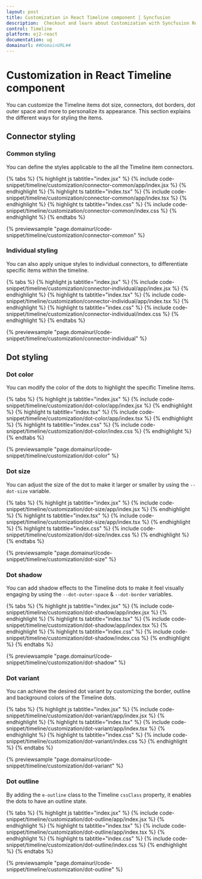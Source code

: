 ```yaml
---
layout: post
title: Customization in React Timeline component | Syncfusion
description:  Checkout and learn about Customization with Syncfusion React Timeline component of Syncfusion Essential JS 2 and more.
control: Timeline
platform: ej2-react
documentation: ug
domainurl: ##DomainURL##
---
```


# Customization in React Timeline component

You can customize the Timeline items dot size, connectors, dot borders, dot outer space and more to personalize its appearance. This section explains the different ways for styling the items.

## Connector styling

### Common styling

You can define the styles applicable to the all the Timeline item connectors.

{% tabs %}
{% highlight js tabtitle="index.jsx" %}
{% include code-snippet/timeline/customization/connector-common/app/index.jsx %}
{% endhighlight %}
{% highlight ts tabtitle="index.tsx" %}
{% include code-snippet/timeline/customization/connector-common/app/index.tsx %}
{% endhighlight %}
{% highlight ts tabtitle="index.css" %}
{% include code-snippet/timeline/customization/connector-common/index.css %}
{% endhighlight %}
{% endtabs %}

{% previewsample "page.domainurl/code-snippet/timeline/customization/connector-common" %}

### Individual styling

You can also apply unique styles to individual connectors, to differentiate specific items within the timeline.

{% tabs %}
{% highlight js tabtitle="index.jsx" %}
{% include code-snippet/timeline/customization/connector-individual/app/index.jsx %}
{% endhighlight %}
{% highlight ts tabtitle="index.tsx" %}
{% include code-snippet/timeline/customization/connector-individual/app/index.tsx %}
{% endhighlight %}
{% highlight ts tabtitle="index.css" %}
{% include code-snippet/timeline/customization/connector-individual/index.css %}
{% endhighlight %}
{% endtabs %}

{% previewsample "page.domainurl/code-snippet/timeline/customization/connector-individual" %}

## Dot styling

### Dot color

You can modify the color of the dots to highlight the specific Timeline items.

{% tabs %}
{% highlight js tabtitle="index.jsx" %}
{% include code-snippet/timeline/customization/dot-color/app/index.jsx %}
{% endhighlight %}
{% highlight ts tabtitle="index.tsx" %}
{% include code-snippet/timeline/customization/dot-color/app/index.tsx %}
{% endhighlight %}
{% highlight ts tabtitle="index.css" %}
{% include code-snippet/timeline/customization/dot-color/index.css %}
{% endhighlight %}
{% endtabs %}

{% previewsample "page.domainurl/code-snippet/timeline/customization/dot-color" %}

### Dot size

You can adjust the size of the dot to make it larger or smaller by using the `--dot-size` variable.

{% tabs %}
{% highlight js tabtitle="index.jsx" %}
{% include code-snippet/timeline/customization/dot-size/app/index.jsx %}
{% endhighlight %}
{% highlight ts tabtitle="index.tsx" %}
{% include code-snippet/timeline/customization/dot-size/app/index.tsx %}
{% endhighlight %}
{% highlight ts tabtitle="index.css" %}
{% include code-snippet/timeline/customization/dot-size/index.css %}
{% endhighlight %}
{% endtabs %}

{% previewsample "page.domainurl/code-snippet/timeline/customization/dot-size" %}

### Dot shadow

You can add shadow effects to the Timeline dots to make it feel visually engaging by using the `--dot-outer-space` & `--dot-border` variables.

{% tabs %}
{% highlight js tabtitle="index.jsx" %}
{% include code-snippet/timeline/customization/dot-shadow/app/index.jsx %}
{% endhighlight %}
{% highlight ts tabtitle="index.tsx" %}
{% include code-snippet/timeline/customization/dot-shadow/app/index.tsx %}
{% endhighlight %}
{% highlight ts tabtitle="index.css" %}
{% include code-snippet/timeline/customization/dot-shadow/index.css %}
{% endhighlight %}
{% endtabs %}

{% previewsample "page.domainurl/code-snippet/timeline/customization/dot-shadow" %}

### Dot variant

You can achieve the desired dot variant by customizing the border, outline and background colors of the Timeline dots.

{% tabs %}
{% highlight js tabtitle="index.jsx" %}
{% include code-snippet/timeline/customization/dot-variant/app/index.jsx %}
{% endhighlight %}
{% highlight ts tabtitle="index.tsx" %}
{% include code-snippet/timeline/customization/dot-variant/app/index.tsx %}
{% endhighlight %}
{% highlight ts tabtitle="index.css" %}
{% include code-snippet/timeline/customization/dot-variant/index.css %}
{% endhighlight %}
{% endtabs %}

{% previewsample "page.domainurl/code-snippet/timeline/customization/dot-variant" %}

### Dot outline

By adding the `e-outline` class to the Timeline `cssClass` property, it enables the dots to have an outline state.

{% tabs %}
{% highlight js tabtitle="index.jsx" %}
{% include code-snippet/timeline/customization/dot-outline/app/index.jsx %}
{% endhighlight %}
{% highlight ts tabtitle="index.tsx" %}
{% include code-snippet/timeline/customization/dot-outline/app/index.tsx %}
{% endhighlight %}
{% highlight ts tabtitle="index.css" %}
{% include code-snippet/timeline/customization/dot-outline/index.css %}
{% endhighlight %}
{% endtabs %}

{% previewsample "page.domainurl/code-snippet/timeline/customization/dot-outline" %}